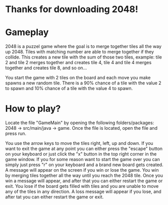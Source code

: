 # Thanks for downloading 2048!

# Gameplay
2048 is a puzzel game where the goal is to merge together tiles all the way up 2048. Tiles with matching number
are able to merge together if they collide. This creates a new tile with the sum of those two tiles, example: tile 2 and tile 2 merges together and creates tile 4,
tile 4 and tile 4 merges together and creates tile 8, and so on...

You start the game with 2 tiles on the board and each move you make spawns a new random tile. There is a 90% chance of a tile with the value 2 to spawn and 10% chance of a tile with the value 4 to spawn.

# How to play?
Locate the file "GameMain" by opening the following folders/packages: 2048 -> src/main/java -> game. Once the file is located, open the file and press run.

You use the arrow keys to move the tiles right, left, up and down. If you want to exit the game at any point you can either press the "escape" button on your 
keyboard or just click the "x" button in the top right corner in the game window. If you for some reason want to start the game over you can simply just press "r" 
on your keyboard and a brand new board gets created. A message will appear on the screen if you win or lose the game. You win by merging tiles together
all the way until you reach the 2048 tile. Once you win a message will appear, and after that you can either restart the game or exit. You lose if the board gets filled with tiles 
and you are unable to move any of the tiles in any direction. A loss message will appear if you lose, and after tat you can either restart the game or exit.

